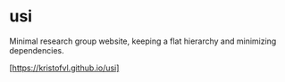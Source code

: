 # usi
Minimal research group website, keeping a flat hierarchy and minimizing dependencies.

[https://kristofvl.github.io/usi]
